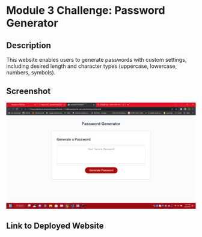 # Module 3 Challenge: Password Generator

## Description
This website enables users to generate passwords with custom settings, including desired length and character types (uppercase, lowercase, numbers, symbols).


## Screenshot
![Alt text](2023-06-05.png)

## Link to Deployed Website

